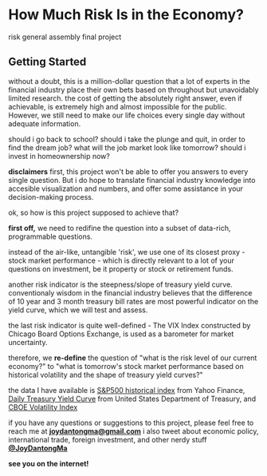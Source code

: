 # **How Much Risk Is in the Economy?**

risk
general assembly final project

## **Getting Started**

without a doubt, this is a million-dollar question that a lot of experts in the financial industry place their own bets based on throughout but unavoidably limited research. the cost of getting the absolutely right answer, even if achievable, is extremely high and almost impossible for the public. However, we still need to make our life choices every single day without adequate information.

should i go back to school? should i take the plunge and quit, in order to find the dream job? what will the job market look like tomorrow? should i invest in homeownership now?

**disclaimers** first, this project won't be able to offer you answers to every single question. But i do hope to translate financial industry knowledge into accesible visualization and numbers, and offer some assistance in your decision-making process.

ok, so how is this project supposed to achieve that?

**first off,** we need to redifine the question into a subset of data-rich, programmable questions.

instead of the air-like, untangible 'risk', we use one of its closest proxy - stock market performance - which is directly relevant to a lot of your questions on investment, be it property or stock or retirement funds.

another risk indicator is the steepness/slope of treasury yield curve. conventionaly wisdom in the financial industry believes that the difference of 10 year and 3 month treasury bill rates are most powerful indicator on the yield curve, which we will test and assess.

the last risk indicator is quite well-defined - The VIX Index constructed by Chicago Board Options Exchange, is used as a barometer for market uncertainty.

therefore, we **re-define** the question of "what is the risk level of our current economy?" to "what is tomorrow's stock market performance based on historical volatility and the shape of treasury yield curves?"

the data I have available is [S&P500 historical index](https://finance.yahoo.com/quote/%5EGSPC/history/) from Yahoo Finance, [Daily Treasury Yield Curve](https://www.treasury.gov/resource-center/data-chart-center/interest-rates/pages/TextView.aspx?data=yield) from United States Department of Treasury, and [CBOE Volatility Index](https://finance.yahoo.com/quote/%5EVIX/)


if you have any questions or suggestions to this project, please feel free to reach me at **joydantongma@gmail.com**
i also tweet about economic policy, international trade, foreign investment, and other nerdy stuff [**@JoyDantongMa**](https://twitter.com/JoyDantongMa)

**see you on the internet!**
